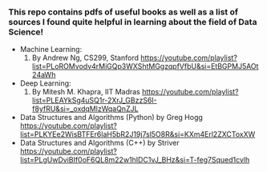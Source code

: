 ### This repo contains pdfs of useful books as well as a list of sources I found quite helpful in learning about the field of Data Science!

- Machine Learning:
  1. By Andrew Ng, CS299, Stanford
   https://youtube.com/playlist?list=PLoROMvodv4rMiGQp3WXShtMGgzqpfVfbU&si=EtBGPMJ5AOt24aWh
- Deep Learning:
  1. By Mitesh M. Khapra, IIT Madras
     https://youtube.com/playlist?list=PLEAYkSg4uSQ1r-2XrJ_GBzzS6I-f8yfRU&si=_oxdqMlzWqaQnZJL
- Data Structures and Algorithms (Python) by Greg Hogg
  https://youtube.com/playlist?list=PLKYEe2WisBTFEr6laH5bR2J19j7sl5O8R&si=KXm4Erl2ZXCToxXW
- Data Structures and Algorithms (C++) by Striver
  https://youtube.com/playlist?list=PLgUwDviBIf0oF6QL8m22w1hIDC1vJ_BHz&si=T-feg7Squed1cvlh
  

